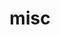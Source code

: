 ---
layout: page
title: misc
nav: true
dropdown: true
navigation_weight: 80
children: 
    - title: experience
      permalink: /experience/
    - title: divider
    - title: photos
      permalink: /photos/
---